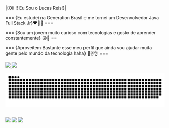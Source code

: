   |{Oii !! Eu Sou o Lucas Reis!}|

  === {Eu estudei na Generation Brasil e me tornei um Desenvolvedor Java Full Stack Jr}❤🐱‍👤 ===
  
  === {Sou um jovem muito curioso com tecnologias e gosto de aprender constantemente} 😜👏 ==
  
  === {Aproveitem Bastante esse meu perfil que ainda vou ajudar muita gente pelo mundo da tecnologia haha} 💖✌👌 ===
  
  <div>
 
   <a href="https://github.com/therealkaslow">
    <img height="150em" src="https://github-readme-stats.vercel.app/api?username=therealkaslow&show_icons=true&theme=dark&include_all_commits=true&count_private=true"/>
    <img height="150em" src="https://github-readme-stats.vercel.app/api/top-langs/?username=therealkaslow&layout=compact&langs_count=7&theme=dracula"/>
  
   ![Snake animation](https://github.com/therealkaslow/therealkaslow/blob/output/github-contribution-grid-snake.svg)
 
  </div>   
  
  ##
 
<div> 
  
  <a href="https://www.instagram.com/therealkaslow/" target="_blank"><img src="https://img.shields.io/badge/-Instagram-%23E4405F?style=for-the-badge&logo=instagram&logoColor=white"       target="_blank"></a>
  <a href = "mailto:lucasreis727@gmail.com"><img src="https://img.shields.io/badge/-Gmail-%23333?style=for-the-badge&logo=gmail&logoColor=white" target="_blank"></a>
  <a href="https://www.linkedin.com/in/lucas-reis-539611152/" target="_blank"><img src="https://img.shields.io/badge/-LinkedIn-%230077B5?style=for-the-badge&logo=linkedin&logoColor=white" target="_blank"></a>
  
                                     
